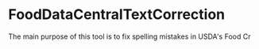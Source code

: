 # FoodDataCentralTextCorrection
The main purpose of this tool is to fix spelling mistakes in USDA's Food Cr
